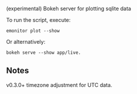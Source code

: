 (experimental) Bokeh server for plotting sqlite data

To run the script, execute:

    emonitor plot --show

Or alternatively:

    bokeh serve --show app/live.
    
## Notes

v0.3.0+ timezone adjustment for UTC data.